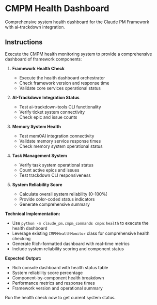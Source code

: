 # CMPM Health Dashboard

Comprehensive system health dashboard for the Claude PM Framework with ai-trackdown integration.

## Instructions

Execute the CMPM health monitoring system to provide a comprehensive dashboard of framework components:

1. **Framework Health Check**
   - Execute the health dashboard orchestrator
   - Check framework version and response time
   - Validate core services operational status

2. **AI-Trackdown Integration Status**
   - Test ai-trackdown-tools CLI functionality
   - Verify ticket system connectivity
   - Check epic and issue counts

3. **Memory System Health**
   - Test mem0AI integration connectivity
   - Validate memory service response times
   - Check memory system operational status

4. **Task Management System**
   - Verify task system operational status
   - Count active epics and issues
   - Test trackdown CLI responsiveness

5. **System Reliability Score**
   - Calculate overall system reliability (0-100%)
   - Provide color-coded status indicators
   - Generate comprehensive summary

**Technical Implementation:**
- Use `python -m claude_pm.cmpm_commands cmpm:health` to execute the health dashboard
- Leverage existing `CMPMHealthMonitor` class for comprehensive health checking
- Generate Rich-formatted dashboard with real-time metrics
- Include system reliability scoring and component status

**Expected Output:**
- Rich console dashboard with health status table
- System reliability score percentage
- Component-by-component health breakdown
- Performance metrics and response times
- Framework version and operational summary

Run the health check now to get current system status.